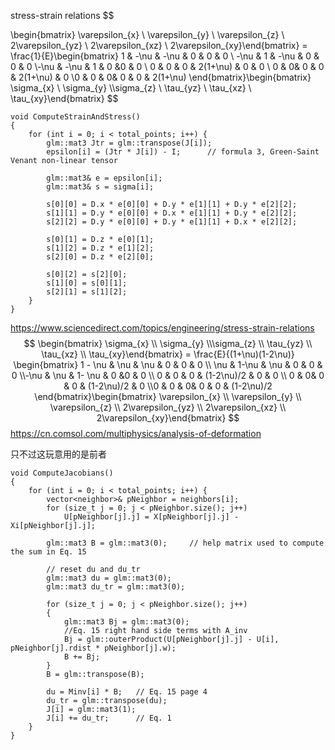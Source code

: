 stress-strain relations
$$

\begin{bmatrix} \varepsilon_{x} \\ \varepsilon_{y} \\ \varepsilon_{z} \\ 2\varepsilon_{yz} \\ 2\varepsilon_{xz} \\ 2\varepsilon_{xy}\end{bmatrix} = \frac{1}{E}\begin{bmatrix} 1 & -\nu & -\nu & 0 & 0 & 0 \\ -\nu & 1 & -\nu & 0 & 0 & 0  \\-\nu & -\nu & 1 & 0 &0  & 0  \\ 0 & 0 & 0 & 2(1+\nu) & 0 & 0 \\ 0 & 0& 0 & 0 & 2(1+\nu) & 0  \\0 & 0 & 0& 0 & 0 & 2(1+\nu) \end{bmatrix}\begin{bmatrix} \sigma_{x} \\ \sigma_{y} \\\sigma_{z} \\ \tau_{yz} \\ \tau_{xz} \\ \tau_{xy}\end{bmatrix} 
$$

```
void ComputeStrainAndStress()
{
	for (int i = 0; i < total_points; i++) {
		glm::mat3 Jtr = glm::transpose(J[i]);
		epsilon[i] = (Jtr * J[i]) - I;		// formula 3, Green-Saint Venant non-linear tensor

		glm::mat3& e = epsilon[i];
		glm::mat3& s = sigma[i];

		s[0][0] = D.x * e[0][0] + D.y * e[1][1] + D.y * e[2][2];
		s[1][1] = D.y * e[0][0] + D.x * e[1][1] + D.y * e[2][2];
		s[2][2] = D.y * e[0][0] + D.y * e[1][1] + D.x * e[2][2];

		s[0][1] = D.z * e[0][1];
		s[1][2] = D.z * e[1][2];
		s[2][0] = D.z * e[2][0];

		s[0][2] = s[2][0];
		s[1][0] = s[0][1];
		s[2][1] = s[1][2];
	}
}
```

https://www.sciencedirect.com/topics/engineering/stress-strain-relations
$$
\begin{bmatrix} \sigma_{x} \\ \sigma_{y} \\\sigma_{z} \\ \tau_{yz} \\ \tau_{xz} \\ \tau_{xy}\end{bmatrix} =   \frac{E}{(1+\nu)(1-2\nu)} 
\begin{bmatrix} 1 - \nu & \nu & \nu & 0 & 0 & 0 \\ \nu & 1-\nu & \nu & 0 & 0 & 0  \\-\nu & \nu & 1- \nu & 0 &0  & 0  \\ 0 & 0 & 0 & (1-2\nu)/2 & 0 & 0 \\ 0 & 0& 0 & 0 & (1-2\nu)/2 & 0  \\0 & 0 & 0& 0 & 0 & (1-2\nu)/2  \end{bmatrix}\begin{bmatrix} \varepsilon_{x} \\ \varepsilon_{y} \\ \varepsilon_{z} \\ 2\varepsilon_{yz} \\ 2\varepsilon_{xz} \\ 2\varepsilon_{xy}\end{bmatrix}
$$
https://cn.comsol.com/multiphysics/analysis-of-deformation

只不过这玩意用的是前者

```
void ComputeJacobians()
{
	for (int i = 0; i < total_points; i++) {
		vector<neighbor>& pNeighbor = neighbors[i];
		for (size_t j = 0; j < pNeighbor.size(); j++)
			U[pNeighbor[j].j] = X[pNeighbor[j].j] - Xi[pNeighbor[j].j];

		glm::mat3 B = glm::mat3(0);		// help matrix used to compute the sum in Eq. 15

		// reset du and du_tr
		glm::mat3 du = glm::mat3(0);
		glm::mat3 du_tr = glm::mat3(0);

		for (size_t j = 0; j < pNeighbor.size(); j++)
		{
			glm::mat3 Bj = glm::mat3(0);
			//Eq. 15 right hand side terms with A_inv
			Bj = glm::outerProduct(U[pNeighbor[j].j] - U[i], pNeighbor[j].rdist * pNeighbor[j].w);
			B += Bj;
		}
		B = glm::transpose(B);

		du = Minv[i] * B;	// Eq. 15 page 4
		du_tr = glm::transpose(du);
		J[i] = glm::mat3(1);
		J[i] += du_tr;		// Eq. 1
	}
}
```

